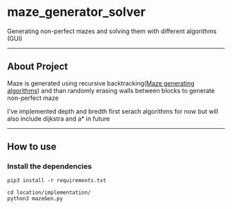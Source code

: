 # maze_generator_solver

Generating non-perfect mazes and solving them with different algorithms (GUI)
___


## About Project
Maze is generated using recursive backtracking([Maze generating algorithms](https://en.wikipedia.org/wiki/Maze_generation_algorithm)) and than randomly erasing walls between blocks to generate non-perfect maze

I've implemented depth and bredth first serach algorithms for now but will also include dijkstra and a* in future
___



## How to use

### Install the dependencies 
```
pip3 install -r requirements.txt
```
```
cd location/implementation/
python3 mazeGen.py
```
